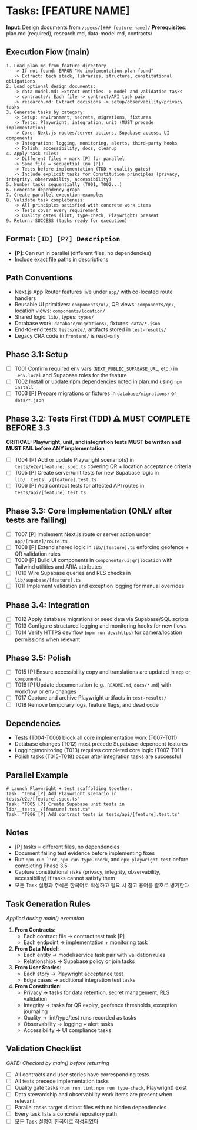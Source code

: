 # Tasks: [FEATURE NAME]

**Input**: Design documents from `/specs/[###-feature-name]/`
**Prerequisites**: plan.md (required), research.md, data-model.md, contracts/

## Execution Flow (main)
```
1. Load plan.md from feature directory
   -> If not found: ERROR "No implementation plan found"
   -> Extract: tech stack, libraries, structure, constitutional obligations
2. Load optional design documents:
   -> data-model.md: Extract entities -> model and validation tasks
   -> contracts/: Each file -> contract/API task pair
   -> research.md: Extract decisions -> setup/observability/privacy tasks
3. Generate tasks by category:
   -> Setup: environment, secrets, migrations, fixtures
   -> Tests: Playwright, integration, unit (MUST precede implementation)
   -> Core: Next.js routes/server actions, Supabase access, UI components
   -> Integration: logging, monitoring, alerts, third-party hooks
   -> Polish: accessibility, docs, cleanup
4. Apply task rules:
   -> Different files = mark [P] for parallel
   -> Same file = sequential (no [P])
   -> Tests before implementation (TDD + quality gates)
   -> Include explicit tasks for Constitution principles (privacy, integrity, observability, accessibility)
5. Number tasks sequentially (T001, T002...)
6. Generate dependency graph
7. Create parallel execution examples
8. Validate task completeness:
   -> All principles satisfied with concrete work items
   -> Tests cover every requirement
   -> Quality gates (lint, type-check, Playwright) present
9. Return: SUCCESS (tasks ready for execution)
```

## Format: `[ID] [P?] Description`
- **[P]**: Can run in parallel (different files, no dependencies)
- Include exact file paths in descriptions

## Path Conventions
- Next.js App Router features live under `app/` with co-located route handlers
- Reusable UI primitives: `components/ui/`, QR views: `components/qr/`, location views: `components/location/`
- Shared logic: `lib/`, types: `types/`
- Database work: `database/migrations/`, fixtures: `data/*.json`
- End-to-end tests: `tests/e2e/`, artifacts stored in `test-results/`
- Legacy CRA code in `frontend/` is read-only

## Phase 3.1: Setup
- [ ] T001 Confirm required env vars (`NEXT_PUBLIC_SUPABASE_URL`, etc.) in `.env.local` and Supabase roles for the feature
- [ ] T002 Install or update npm dependencies noted in plan.md using `npm install`
- [ ] T003 [P] Prepare migrations or fixtures in `database/migrations/` or `data/*.json`

## Phase 3.2: Tests First (TDD) ⚠️ MUST COMPLETE BEFORE 3.3
**CRITICAL: Playwright, unit, and integration tests MUST be written and MUST FAIL before ANY implementation**
- [ ] T004 [P] Add or update Playwright scenario(s) in `tests/e2e/[feature].spec.ts` covering QR + location acceptance criteria
- [ ] T005 [P] Create server/unit tests for new Supabase logic in `lib/__tests__/[feature].test.ts`
- [ ] T006 [P] Add contract tests for affected API routes in `tests/api/[feature].test.ts`

## Phase 3.3: Core Implementation (ONLY after tests are failing)
- [ ] T007 [P] Implement Next.js route or server action under `app/[route]/route.ts`
- [ ] T008 [P] Extend shared logic in `lib/[feature].ts` enforcing geofence + QR validation rules
- [ ] T009 [P] Build UI components in `components/ui|qr|location` with Tailwind utilities and ARIA attributes
- [ ] T010 Wire Supabase queries and RLS checks in `lib/supabase/[feature].ts`
- [ ] T011 Implement validation and exception logging for manual overrides

## Phase 3.4: Integration
- [ ] T012 Apply database migrations or seed data via Supabase/SQL scripts
- [ ] T013 Configure structured logging and monitoring hooks for new flows
- [ ] T014 Verify HTTPS dev flow (`npm run dev:https`) for camera/location permissions when relevant

## Phase 3.5: Polish
- [ ] T015 [P] Ensure accessibility copy and translations are updated in `app` or `components`
- [ ] T016 [P] Update documentation (e.g., `README.md`, `docs/*.md`) with workflow or env changes
- [ ] T017 Capture and archive Playwright artifacts in `test-results/`
- [ ] T018 Remove temporary logs, feature flags, and dead code

## Dependencies
- Tests (T004-T006) block all core implementation work (T007-T011)
- Database changes (T012) must precede Supabase-dependent features
- Logging/monitoring (T013) requires completed core logic (T007-T011)
- Polish tasks (T015-T018) occur after integration tasks are successful

## Parallel Example
```
# Launch Playwright + test scaffolding together:
Task: "T004 [P] Add Playwright scenario in tests/e2e/[feature].spec.ts"
Task: "T005 [P] Create Supabase unit tests in lib/__tests__/[feature].test.ts"
Task: "T006 [P] Add contract tests in tests/api/[feature].test.ts"
```

## Notes
- [P] tasks = different files, no dependencies
- Document failing test evidence before implementing fixes
- Run `npm run lint`, `npm run type-check`, and `npx playwright test` before completing Phase 3.5
- Capture constitutional risks (privacy, integrity, observability, accessibility) if tasks cannot satisfy them
- 모든 Task 설명과 주석은 한국어로 작성하고 필요 시 참고 용어를 괄호로 병기한다

## Task Generation Rules
*Applied during main() execution*

1. **From Contracts**:
   - Each contract file -> contract test task [P]
   - Each endpoint -> implementation + monitoring task
2. **From Data Model**:
   - Each entity -> model/service task pair with validation rules
   - Relationships -> Supabase policy or join tasks
3. **From User Stories**:
   - Each story -> Playwright acceptance test
   - Edge cases -> additional integration test tasks
4. **From Constitution**:
   - Privacy -> tasks for data retention, secret management, RLS validation
   - Integrity -> tasks for QR expiry, geofence thresholds, exception journaling
   - Quality -> lint/type/test runs recorded as tasks
   - Observability -> logging + alert tasks
   - Accessibility -> UI compliance tasks

## Validation Checklist
*GATE: Checked by main() before returning*

- [ ] All contracts and user stories have corresponding tests
- [ ] All tests precede implementation tasks
- [ ] Quality gate tasks (`npm run lint`, `npm run type-check`, Playwright) exist
- [ ] Data stewardship and observability work items are present when relevant
- [ ] Parallel tasks target distinct files with no hidden dependencies
- [ ] Every task lists a concrete repository path
- [ ] 모든 Task 설명이 한국어로 작성되었다
